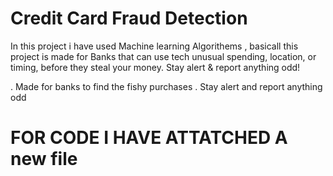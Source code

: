 # Credit Card Fraud Detection 

In this project i have used Machine learning Algorithems , basicall this  project is made for Banks that
can use tech unusual spending, location, or timing, before they steal
your money. Stay alert & report anything odd!

. Made for banks to find the fishy purchases
. Stay alert and report anything odd

# FOR CODE I HAVE ATTATCHED A new file


